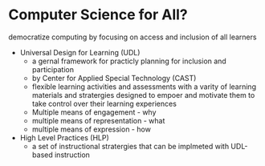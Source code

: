 Computer Science for All?
========================

democratize computing by focusing on access and inclusion of all learners

* Universal Design for Learning (UDL)
    * a gernal framework for practicly planning for inclusion and participation
    * by Center for Applied Special Technology (CAST)
    * flexible learning activities and assessments with a varity of learning materials and stratergies designed to empoer and motivate them to take control over their learning experiences
    * Multiple means of engagement - why
    * multiple means of representation - what
    * multiple means of expression - how
* High Level Practices (HLP) 
    * a set of instructional stratergies that can be implmeted with UDL-based instruction


